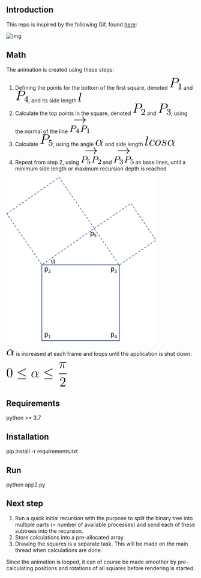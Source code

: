 ## Introduction

This repo is inspired by the following Gif, found [here](https://twitter.com/jagarikin/status/1393428373368545283):

![img](./assets/animation.gif)

## Math

The animation is created using these steps:

1. Defining the points for the bottom of the first square, denoted ![img](./assets/p1.svg) and  ![img](./assets/p4.svg), and its side length  ![img](./assets/l.svg)
1. Calculate the top points in the square, denoted  ![img](./assets/p2.svg) and ![img](./assets/p3.svg), using the normal of the line ![img](./assets/p4p1.svg)
1. Calculate ![img](./assets/p5.svg), using the angle ![img](./assets/alpha.svg) and side length ![img](./assets/lcosa.svg)
1. Repeat from step 2, using ![img](./assets/p5p2.svg) and ![img](./assets/p3p5.svg) as base lines, until a minimum side length or maximum recursion depth is reached

<img src="./assets/squares.png" width="400px">

![img](./assets/alpha.svg) is increased at each frame and loops until the application is shut down:

![img](./assets/alpharange.svg) 


## Requirements

python >= 3.7

## Installation

pip install -r requirements.txt

## Run

python app2.py

## Next step

1. Run a quick initial recursion with the purpose to split the binary tree into multiple parts (= number of available processes) and send each of these subtrees into the recursion.
1. Store calculations into a pre-allocated array.
1. Drawing the squares is a separate task. This will be made on the main thread when calculations are done.

Since the animation is looped, it can of course be made smoother by pre-calculating positions and rotations of all squares before rendering is started.
